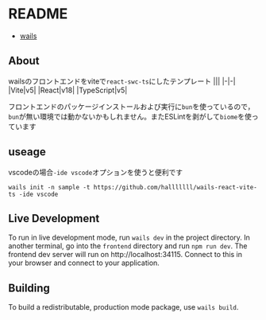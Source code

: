 # README

- [wails](https://wails.io/)

## About
wailsのフロントエンドをviteで`react-swc-ts`にしたテンプレート
|||
|-|-|
|Vite|v5|
|React|v18|
|TypeScript|v5|


フロントエンドのパッケージインストールおよび実行に`bun`を使っているので，`bun`が無い環境では動かないかもしれません。またESLintを剥がして`biome`を使っています

## useage

vscodeの場合`-ide vscode`オプションを使うと便利です

```
wails init -n sample -t https://github.com/halllllll/wails-react-vite-ts -ide vscode
```

## Live Development

To run in live development mode, run `wails dev` in the project directory. In another terminal, go into the `frontend`
directory and run `npm run dev`. The frontend dev server will run on http://localhost:34115. Connect to this in your
browser and connect to your application.

## Building

To build a redistributable, production mode package, use `wails build`.
